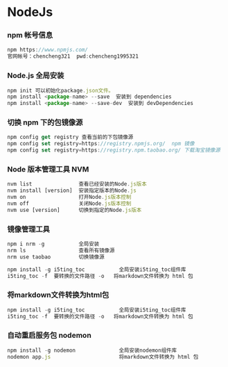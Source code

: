 # NodeJs

### npm 帐号信息

```js
npm https://www.npmjs.com/
官网帐号：chencheng321  pwd:chencheng1995321
```

### Node.js 全局安装

```js
npm init 可以初始化package.json文件。
npm install <package-name> --save  安装到 dependencies
npm install <package-name> --save-dev  安装到 devDependencies
```

### 切换 npm 下的包镜像源

```js
npm config get registry 查看当前的下包镜像源
npm config set registry=https://registry.npmjs.org/	 npm 镜像
npm config set registry=https://registry.npm.taobao.org/ 下载淘宝镜像源
```

### Node 版本管理工具 NVM

```js
nvm list               查看已经安装的Node.js版本
nvm install [version]  安装指定版本的Node.js
nvm on                 打开Node.js版本控制
nvm off                关闭Node.js版本控制
nvm use [version]      切换到指定的Node.js版本
```

### 镜像管理工具

```js
npm i nrm -g           全局安装
nrm ls                 查看所有镜像源
nrm use taobao         切换镜像源

npm install -g i5ting_toc           全局安装i5ting_toc组件库
i5ting_toc -f  要转换的文件路径 -o   将markdown文件转换为 html 包 
```

### 将markdown文件转换为html包

```js
npm install -g i5ting_toc           全局安装i5ting_toc组件库
i5ting_toc -f  要转换的文件路径 -o   将markdown文件转换为 html 包 
```

### 自动重启服务包 nodemon

```js
npm install -g nodemon              全局安装nodemon组件库
nodemon app.js                      将markdown文件转换为 html 包 
```
